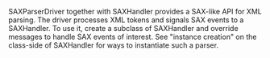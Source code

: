 SAXParserDriver together with SAXHandler provides a SAX-like API for XML parsing. The driver processes XML tokens and signals SAX events to a SAXHandler. To use it, create a subclass of SAXHandler and override messages to handle SAX events of interest. See "instance creation" on the class-side of SAXHandler for ways to instantiate such a parser.